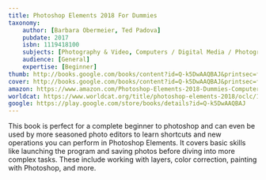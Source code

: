 ```yaml
---
title: Photoshop Elements 2018 For Dummies
taxonomy:
	author: [Barbara Obermeier, Ted Padova]
	pubdate: 2017
	isbn: 1119418100
	subjects: [Photography & Video, Computers / Digital Media / Photography, Photography / Techniques / Cinematography & Videography]
	audience: [General]
	expertise: [Beginner]
thumb: http://books.google.com/books/content?id=Q-k5DwAAQBAJ&printsec=frontcover&img=1&zoom=2&edge=curl&imgtk=AFLRE717mi3c_31_lfwmfOqwfQyoxAZVlKbHgD_0iUUI5IjTf6JlV2RLqDSHibocHtjhFGGIql8_7MX95cJ5s6ZjY0gIbQWsQbuDIR-8wSFiVRN_0Q38fOVsJSbooFpxvfef1SDSf_-W&source=gbs_api
cover: http://books.google.com/books/content?id=Q-k5DwAAQBAJ&printsec=frontcover&img=1&zoom=6&edge=curl&imgtk=AFLRE71tN07h2THM_2lh7B49CJWIHGadEIkyy_IZdEMDdGd8QxpADQ5LuHRBWz7Be_4EtdDAL54Sx-DHK7i32eae-W9m1TcquJDfKnPVhkm0ML7hZvXvt6AghIjvWMbIfiaNP7jL7SPS&source=gbs_api
amazon: https://www.amazon.com/Photoshop-Elements-2018-Dummies-Computer/dp/1119418089/ref=sr_1_2?keywords=photoshop+elements+2018+book&qid=1571321987&sr=8-2
worldcat: https://www.worldcat.org/title/photoshop-elements-2018/oclc/1006502644&referer=brief_results
google: https://play.google.com/store/books/details?id=Q-k5DwAAQBAJ
---
```

This book is perfect for a complete beginner to photoshop and can even be used by more seasoned photo editors to learn shortcuts and new operations you can perform in Photoshop Elements.  It covers basic skills like launching the program and saving photos before diving into more complex tasks.  These include working with layers, color correction, painting with Photoshop, and more.